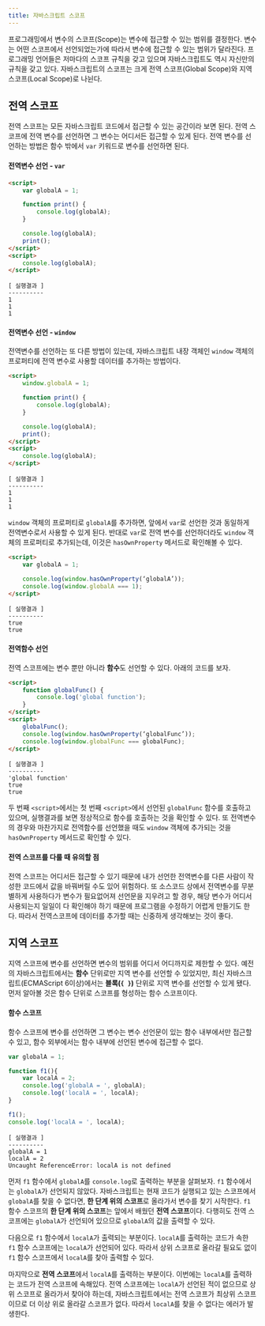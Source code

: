 ```yaml
---
title: 자바스크립트 스코프
---
```


프로그래밍에서 변수의 스코프(Scope)는 변수에 접근할 수 있는 범위를 결정한다. 변수는 어떤 스코프에서 선언되었는가에 따라서 변수에 접근할 수 있는 범위가 달라진다. 프로그래밍 언어들은 저마다의 스코프 규칙을 갖고 있으며 자바스크립트도 역시 자신만의 규칙을 갖고 있다. 자바스크립트의 스코프는 크게 전역 스코프(Global Scope)와 지역 스코프(Local Scope)로 나뉜다.

## 전역 스코프

전역 스코프는 모든 자바스크립트 코드에서 접근할 수 있는 공간이라 보면 된다. 전역 스코프에 전역 변수를 선언하면 그 변수는 어디서든 접근할 수 있게 된다. 전역 변수를 선언하는 방법은 함수 밖에서 `var` 키워드로 변수를 선언하면 된다. 

#### 전역변수 선언 - `var`

```html
<script>
    var globalA = 1;

    function print() {
        console.log(globalA);
    }

    console.log(globalA);
    print();
</script>
<script>
    console.log(globalA);
</script>
```

```
[ 실행결과 ]
----------
1
1
1
```

#### 전역변수 선언 - `window`

전역변수를 선언하는 또 다른 방법이 있는데, 자바스크립트 내장 객체인 `window` 객체의 프로퍼티에 전역 변수로 사용할 데이터를 추가하는 방법이다.

```html
<script>
    window.globalA = 1;

    function print() { 
        console.log(globalA); 
    }

    console.log(globalA);
    print();
</script>
<script>
    console.log(globalA); 
</script>
```
```
[ 실행결과 ]
----------
1
1
1
```

`window` 객체의 프로퍼티로 `globalA`를 추가하면, 앞에서 `var`로 선언한 것과 동일하게 전역변수로서 사용할 수 있게 된다. 반대로 `var`로 전역 변수를 선언하더라도 `window` 객체의 프로퍼티로 추가되는데, 이것은 `hasOwnProperty` 메서드로 확인해볼 수 있다.

```html
<script>
    var globalA = 1;

    console.log(window.hasOwnProperty(‘globalA’));
    console.log(window.globalA === 1); 
</script>
```
```
[ 실행결과 ]
----------
true
true
```

#### 전역함수 선언

전역 스코프에는 변수 뿐만 아니라 **함수**도 선언할 수 있다. 아래의 코드를 보자.

```html
<script>
    function globalFunc() {
        console.log('global function');
    }
</script>
<script>
    globalFunc();
    console.log(window.hasOwnProperty(‘globalFunc’));
    console.log(window.globalFunc === globalFunc); 
</script>
```
```
[ 실행결과 ]
----------
'global function'
true
true
```

두 번째 `<script>`에서는 첫 번째 `<script>`에서 선언된 `globalFunc` 함수를 호출하고 있으며, 실행결과를 보면 정상적으로 함수를 호출하는 것을 확인할 수 있다. 또 전역변수의 경우와 마찬가지로 전역함수를 선언했을 때도 `window` 객체에 추가되는 것을 `hasOwnProperty` 메서드로 확인할 수 있다. 

#### 전역 스코프를 다룰 때 유의할 점

전역 스코프는 어디서든 접근할 수 있기 때문에 내가 선언한 전역변수를 다른 사람이 작성한 코드에서 값을 바꿔버릴 수도 있어 위험하다. 또 소스코드 상에서 전역변수를 무분별하게 사용하다가 변수가 필요없어져 선언문을 지우려고 할 경우, 해당 변수가 어디서 사용되는지 일일이 다 확인해야 하기 때문에 프로그램을 수정하기 어렵게 만들기도 한다. 따라서 전역스코프에 데이터를 추가할 때는 신중하게 생각해보는 것이 좋다.

## 지역 스코프

지역 스코프에 변수를 선언하면 변수의 범위를 어디서 어디까지로 제한할 수 있다. 예전의 자바스크립트에서는 **함수** 단위로만 지역 변수를 선언할 수 있었지만, 최신 자바스크립트(ECMAScript 6이상)에서는 **블록(`{ }`)** 단위로 지역 변수를 선언할 수 있게 됐다. 먼저 알아볼 것은 함수 단위로 스코프를 형성하는 함수 스코프이다. 

#### 함수 스코프

함수 스코프에 변수를 선언하면 그 변수는 변수 선언문이 있는 함수 내부에서만 접근할 수 있고, 함수 외부에서는 함수 내부에 선언된 변수에 접근할 수 없다.

```js
var globalA = 1;

function f1(){
    var localA = 2; 
    console.log('globalA = ', globalA);
    console.log('localA = ', localA); 
}

f1();
console.log('localA = ', localA);
```

```
[ 실행결과 ]
----------
globalA = 1
localA = 2
Uncaught ReferenceError: localA is not defined
```

먼저 `f1` 함수에서 `globalA`를 `console.log`로 출력하는 부분을 살펴보자. `f1` 함수에서는 `globalA`가 선언되지 않았다. 자바스크립트는 현재 코드가 실행되고 있는 스코프에서 `globalA`를 찾을 수 없다면, **한 단계 위의 스코프**로 올라가서 변수를 찾기 시작한다. `f1` 함수 스코프의 **한 단계 위의 스코프**는 앞에서 배웠던 **전역 스코프**이다. 다행히도 전역 스코프에는 `globalA`가 선언되어 있으므로 `globalA`의 값을 출력할 수 있다. 

다음으로 `f1` 함수에서 `localA`가 출력되는 부분이다. `localA`를 출력하는 코드가 속한 `f1` 함수 스코프에는 `localA`가 선언되어 있다. 따라서 상위 스코프로 올라갈 필요도 없이 `f1` 함수 스코프에서 `localA`를 찾아 출력할 수 있다.

마지막으로 **전역 스코프**에서 `localA`를 출력하는 부분이다. 이번에는 `localA`를 출력하는 코드가 전역 스코프에 속해있다. 전역 스코프에는 `localA`가 선언된 적이 없으므로 상위 스코프로 올라가서 찾아야 하는데, 자바스크립트에서는 전역 스코프가 최상위 스코프이므로 더 이상 위로 올라갈 스코프가 없다. 따라서 `localA`를 찾을 수 없다는 에러가 발생한다. 

<!-- 
#### 중첩된 함수 스코프

```js
var globalA = 1

function f1(){
    var localA = 2;

    function f2(){
        var localB = 3;
        console.log('globalA = ', globalA);
        console.log('localA = ', localA);
    }

    f2();
    console.log('localB = ', localB);
}

f1();
```

```
[ 실행결과 ]
----------
globalA = 1
localA = 2
localB = 3
Uncaught ReferenceError: localB is not defined
```

실행 결과를 보면 내부 함수 `f2`(**내부 스코프**)에서는 외부 함수 `f1`(**외부 스코프**)에서 선언된 변수에 접근할 수 있는 것을 확인할 수 있다. 하지만 외부 스코프에서는 내부 스코프에서 선언된 변수에 접근할 수 없다.

#### 지역 스코프의 형성

#### 블록 스코프



## 참조

- Object.prototype.hasOwnProperty -->
